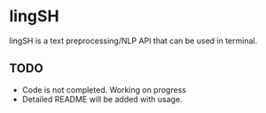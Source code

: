 # lingSH
lingSH is a text preprocessing/NLP API that can be used in terminal.

## TODO

- Code is not completed. Working on progress
- Detailed README will be added with usage.
